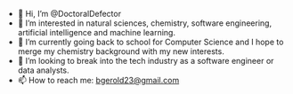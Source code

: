 - 👋 Hi, I’m @DoctoralDefector
- 👀 I’m interested in natural sciences, chemistry, software engineering, artificial intelligence and machine learning.
- 🌱 I’m currently going back to school for Computer Science and I hope to merge my chemistry background with my new interests.
- 💞️ I’m looking to break into the tech industry as a software engineer or data analysts.
- 📫 How to reach me: bgerold23@gmail.com

<!---
DoctoralDefector/DoctoralDefector is a ✨ special ✨ repository because its `README.md` (this file) appears on your GitHub profile.
You can click the Preview link to take a look at your changes.
--->
